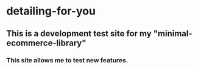 # detailing-for-you
## This is a development test site for my "minimal-ecommerce-library"
### This site allows me to test new features.
 
